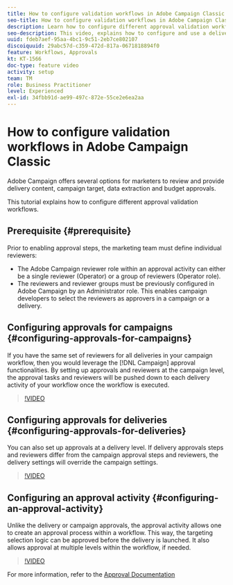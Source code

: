 ```yaml
---
title: How to configure validation workflows in Adobe Campaign Classic
seo-title: How to configure validation workflows in Adobe Campaign Classic
description: Learn how to configure different approval validation workflows.
seo-description: This video, explains how to configure and use a delivery template in ACCAdobe Campaign offers several options for marketers to review and provide delivery content, campaign target, data extraction and budget approvals. This tutorial explains how to configure different approval validation workflows.
uuid: fdeb7aef-95aa-4bc1-9c51-2eb7ce802107
discoiquuid: 29abc57d-c359-472d-817a-0671818894f0
feature: Workflows, Approvals
kt: KT-1566
doc-type: feature video
activity: setup
team: TM
role: Business Practitioner
level: Experienced
exl-id: 34fbb91d-ae99-497c-872e-55ce2e6ea2aa
---
```

# How to configure validation workflows in Adobe Campaign Classic

Adobe Campaign offers several options for marketers to review and provide delivery content, campaign target, data extraction and budget approvals. 

This tutorial explains how to configure different approval validation workflows.

## Prerequisite {#prerequisite}

Prior to enabling approval steps, the marketing team must define individual reviewers:

* The Adobe Campaign reviewer role within an approval activity can either be a single reviewer (Operator) or a group of reviewers (Operator role). 
* The reviewers and reviewer groups must be previously configured in Adobe Campaign by an Administrator role. This enables campaign developers to select the reviewers as approvers in a campaign or a delivery.

## Configuring approvals for campaigns  {#configuring-approvals-for-campaigns}

If you have the same set of reviewers for all deliveries in your campaign workflow, then you would leverage the [!DNL Campaign] approval functionalities. By setting up approvals and reviewers at the campaign level, the approval tasks and reviewers will be pushed down to each delivery activity of your workflow once the workflow is executed.

>[!VIDEO](https://video.tv.adobe.com/v/25175?quality=12)

## Configuring approvals for deliveries  {#configuring-approvals-for-deliveries}

You can also set up approvals at a delivery level. If delivery approvals steps and reviewers differ from the campaign approval steps and reviewers, the delivery settings will override the campaign settings.

>[!VIDEO](https://video.tv.adobe.com/v/25176?quality=12)

## Configuring an approval activity  {#configuring-an-approval-activity}

Unlike the delivery or campaign approvals, the approval activity allows one to create an approval process within a workflow. This way, the targeting selection logic can be approved before the delivery is launched. It also allows approval at multiple levels within the workflow, if needed.

>[!VIDEO](https://video.tv.adobe.com/v/25174?quality=12)

For more information, refer to the [Approval Documentation](https://experienceleague.adobe.com/docs/campaign-classic/using/automating-with-workflows/flow-control-activities/approval.html)
